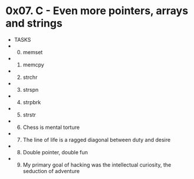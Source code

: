 # 0x07. C - Even more pointers, arrays and strings
* TASKS
* 0. memset
* 1. memcpy
* 2. strchr
* 3. strspn
* 4. strpbrk
* 5. strstr
* 6. Chess is mental torture
* 7. The line of life is a ragged diagonal between duty and desire
* 8. Double pointer, double fun
* 9. My primary goal of hacking was the intellectual curiosity, the seduction of adventure
